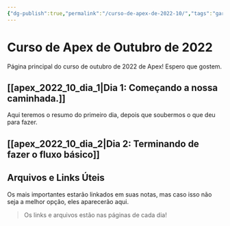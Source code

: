 ```yaml
---
{"dg-publish":true,"permalink":"/curso-de-apex-de-2022-10/","tags":"gardenEntry","dgHomeLink":true,"dgPassFrontmatter":false}
---
```


# Curso de Apex de Outubro de 2022
Página principal do curso de outubro de 2022 de Apex! Espero que gostem.

## [[apex_2022_10_dia_1|Dia 1: Começando a nossa caminhada.]]
Aqui teremos o resumo do primeiro dia, depois que soubermos o que deu para fazer.

## [[apex_2022_10_dia_2|Dia 2: Terminando de fazer o fluxo básico]]



## Arquivos e Links Úteis
Os mais importantes estarão linkados em suas notas, mas caso isso não seja a melhor opção, eles aparecerão aqui.
 > Os links e arquivos estão nas páginas de cada dia!

